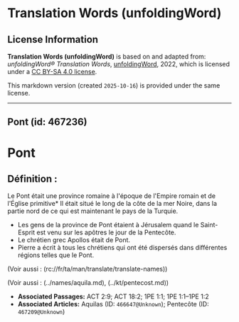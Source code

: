 # Translation Words (unfoldingWord)

## License Information

**Translation Words (unfoldingWord)** is based on and adapted from: _unfoldingWord® Translation Words_, [unfoldingWord](https://unfoldingword.org/utw), 2022, which is licensed under a [CC BY-SA 4.0 license](https://creativecommons.org/licenses/by-sa/4.0/legalcode.en).

This markdown version (created `2025-10-16`) is provided under the same license.



--------------------------------

## Pont (id: 467236)

Pont
====

Définition :
------------

Le Pont était une province romaine à l'époque de l'Empire romain et de l'Église primitive\* Il était situé le long de la côte de la mer Noire, dans la partie nord de ce qui est maintenant le pays de la Turquie.

* Les gens de la province de Pont étaient à Jérusalem quand le Saint\-Esprit est venu sur les apôtres le jour de la Pentecôte.
* Le chrétien grec Apollos était de Pont.
* Pierre a écrit à tous les chrétiens qui ont été dispersés dans différentes régions telles que le Pont.

(Voir aussi : (rc://fr/ta/man/translate/translate\-names))

(Voir aussi : (../names/aquila.md), (../kt/pentecost.md))

* **Associated Passages:** ACT 2:9; ACT 18:2; 1PE 1:1; 1PE 1:1–1PE 1:2
* **Associated Articles:** Aquilas (ID: `466647@Unknown`); Pentecôte (ID: `467209@Unknown`)

